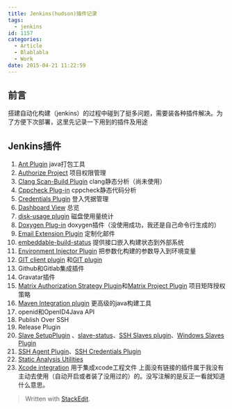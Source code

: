 ```yaml
---
title: Jenkins(hudson)插件记录
tags:
  - jenkins
id: 1157
categories:
  - Article
  - Blablabla
  - Work
date: 2015-04-21 11:22:59
---
```


<!-- toc -->

## 前言

搭建自动化构建（jenkins）的过程中碰到了挺多问题，需要装各种插件解决。为了方便下次部署，这里先记录一下用到的插件及用途

## Jenkins插件

1.  [Ant Plugin](http://wiki.jenkins-ci.org/display/JENKINS/Ant+Plugin) java打包工具
2.  [Authorize Project](https://wiki.jenkins-ci.org/display/JENKINS/Authorize+Project+plugin) 项目权限管理
3.  [Clang Scan-Build Plugin](http://wiki.jenkins-ci.org/display/JENKINS/Clang+Scan-Build+Plugin) clang静态分析（尚未使用）
4.  [Cppcheck Plug-in](http://wiki.jenkins-ci.org/display/JENKINS/Cppcheck+Plugin) cppcheck静态代码分析
5.  [Credentials Plugin](http://wiki.jenkins-ci.org/display/JENKINS/Credentials+Plugin) 登入凭据管理
6.  [Dashboard View](http://wiki.jenkins-ci.org/display/JENKINS/Dashboard+View) 总览
7.  [disk-usage plugin](http://wiki.jenkins-ci.org/display/JENKINS/Disk+Usage+Plugin) 磁盘使用量统计
8.  [Doxygen Plug-in](http://wiki.jenkins-ci.org/display/JENKINS/Doxygen+Plugin) doxygen插件（没使用成功，我还是自己命令行生成的）
9.  [Email Extension Plugin](http://wiki.jenkins-ci.org/display/JENKINS/Email-ext+plugin) 定制化邮件
10.  [embeddable-build-status](https://wiki.jenkins-ci.org/display/JENKINS/Embeddable+Build+Status+Plugin) 提供接口嵌入构建状态到外部系统
11.  [Environment Injector Plugin](https://wiki.jenkins-ci.org/display/JENKINS/EnvInject+Plugin) 把参数化构建的参数导入到环境变量
12.  [GIT client plugin](http://wiki.jenkins-ci.org/display/JENKINS/Git+Client+Plugin) 和[GIT plugin](http://wiki.jenkins-ci.org/display/JENKINS/Git+Plugin)
13.  Github和Gitlab集成插件
14.  Gravatar插件
15.  [Matrix Authorization Strategy Plugin](http://wiki.jenkins-ci.org/display/JENKINS/Matrix+Authorization+Strategy+Plugin)和[Matrix Project Plugin](https://wiki.jenkins-ci.org/display/JENKINS/Matrix+Project+Plugin) 项目矩阵授权策略
16.  [Maven Integration plugin](http://wiki.jenkins-ci.org/display/JENKINS/Maven+Project+Plugin) 更高级的java构建工具
17.  openid和OpenID4Java API
18.  Publish Over SSH
19.  Release Plugin
20.  [Slave SetupPlugin](http://wiki.jenkins-ci.org/display/JENKINS/Slave+Setup+Plugin) 、[slave-status](http://wiki.jenkins-ci.org/display/JENKINS/slave-status)、[SSH Slaves plugin](http://wiki.jenkins-ci.org/display/JENKINS/SSH+Slaves+plugin)、[Windows Slaves Plugin](http://wiki.jenkins-ci.org/display/JENKINS/Windows+Slaves+Plugin)
21.  [SSH Agent Plugin](http://wiki.jenkins-ci.org/display/JENKINS/SSH+Agent+Plugin)、[SSH Credentials Plugin](http://wiki.jenkins-ci.org/display/JENKINS/SSH+Credentials+Plugin)
22.  [Static Analysis Utilities](http://wiki.jenkins-ci.org/x/CwDgAQ)
23.  [Xcode integration](https://wiki.jenkins-ci.org/display/JENKINS/Xcode+Plugin) 用于集成xcode工程文件
上面没有链接的插件属于我没有主动去使用（自动开启或者装了没用过的）的。没写注解的是反正一看就知道什么意思。
> Written with [StackEdit](https://stackedit.io/).